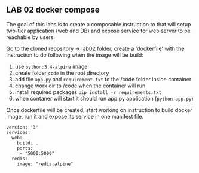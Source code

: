 ## LAB 02 docker compose

The goal of this labs is to create a composable instruction to that will setup two-tier application (web and DB) and expose service for web server to be reachable by users.

Go to the cloned repository -> lab02 folder, create a 'dockerfile' with the instruction to do following when the image will be build:

1. use `python:3.4-alpine` image
2. create folder `code` in the root directory
3. add file `app.py` and `requirement.txt` to the /code folder inside container
4. change work dir to /code when the container will run
5. install required packages `pip install -r requirements.txt`
6. when contaner will start it should run app.py application (`python app.py`)

Once dockerfile will be created, start working on instruction to build docker image, run it and expose its service in one manifest file.

~~~~
version: '3'
services:
  web:
    build: .
    ports:
     - "5000:5000"
  redis:
    image: "redis:alpine"
~~~~